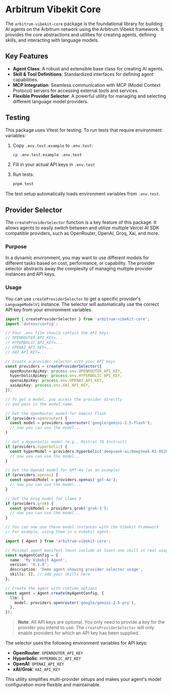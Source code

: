 # Arbitrum Vibekit Core

The `arbitrum-vibekit-core` package is the foundational library for building AI agents on the Arbitrum network using the Arbitrum Vibekit framework. It provides the core abstractions and utilities for creating agents, defining skills, and interacting with language models.

## Key Features

- **Agent Class**: A robust and extensible base class for creating AI agents.
- **Skill & Tool Definitions**: Standardized interfaces for defining agent capabilities.
- **MCP Integration**: Seamless communication with MCP (Model Context Protocol) servers for accessing external tools and services.
- **Flexible Provider Selector**: A powerful utility for managing and selecting different language model providers.

## Testing

This package uses Vitest for testing. To run tests that require environment variables:

1. Copy `.env.test.example` to `.env.test`:

   ```bash
   cp .env.test.example .env.test
   ```

2. Fill in your actual API keys in `.env.test`

3. Run tests:
   ```bash
   pnpm test
   ```

The test setup automatically loads environment variables from `.env.test`.

## Provider Selector

The `createProviderSelector` function is a key feature of this package. It allows agents to easily switch between and utilize multiple Vercel AI SDK compatible providers, such as OpenRouter, OpenAI, Groq, Xai, and more.

### Purpose

In a dynamic environment, you may want to use different models for different tasks based on cost, performance, or capability. The provider selector abstracts away the complexity of managing multiple provider instances and API keys.

### Usage

You can use `createProviderSelector` to get a specific provider's `LanguageModelV1` instance. The selector will automatically use the correct API key from your environment variables.

```typescript
import { createProviderSelector } from 'arbitrum-vibekit-core';
import 'dotenv/config';

// Your .env file should contain the API keys:
// OPENROUTER_API_KEY=...
// HYPERBOLIC_API_KEY=...
// OPENAI_API_KEY=...
// XAI_API_KEY=...

// Create a provider selector with your API keys
const providers = createProviderSelector({
  openRouterApiKey: process.env.OPENROUTER_API_KEY,
  hyperbolicApiKey: process.env.HYPERBOLIC_API_KEY,
  openaiApiKey: process.env.OPENAI_API_KEY,
  xaiApiKey: process.env.XAI_API_KEY,
});

// To get a model, you access the provider directly
// and pass in the model name.

// Get the OpenRouter model for Gemini Flash
if (providers.openrouter) {
  const model = providers.openrouter('google/gemini-2.5-flash');
  // now you can use the model...
}

// Get a Hyperbolic model (e.g., Mistral 7B Instruct)
if (providers.hyperbolic) {
  const hyperModel = providers.hyperbolic('deepseek-ai/DeepSeek-R1-0528');
  // now you can use the model...
}

// Get the OpenAI model for GPT-4o (as an example)
if (providers.openai) {
  const openAiModel = providers.openai('gpt-4o');
  // now you can use the model...
}

// Get the Groq model for Llama 3
if (providers.grok) {
  const grokModel = providers.grok('grok-3');
  // now you can use the model...
}

// You can now use these model instances with the Vibekit Framework
// For example, using them in a Vibekit agent:

import { Agent } from 'arbitrum-vibekit-core';

// Minimal agent manifest (must include at least one skill in real usage)
const myAgentConfig = {
  name: 'My Vibekit Agent',
  version: '0.1.0',
  description: 'Demo agent showing provider selector usage',
  skills: [], // add your skills here
};

// Create the agent with runtime options
const agent = Agent.create(myAgentConfig, {
  llm: {
    model: providers.openrouter('google/gemini-2.5-pro'),
  },
});
```

> **Note**: All API keys are optional. You only need to provide a key for the provider you intend to use. The `createProviderSelector` will only enable providers for which an API key has been supplied.

The selector uses the following environment variables for API keys:

- **OpenRouter**: `OPENROUTER_API_KEY`
- **Hyperbolic**: `HYPERBOLIC_API_KEY`
- **OpenAI**: `OPENAI_API_KEY`
- **xAI/Grok**: `XAI_API_KEY`

This utility simplifies multi-provider setups and makes your agent's model configuration more flexible and maintainable.
